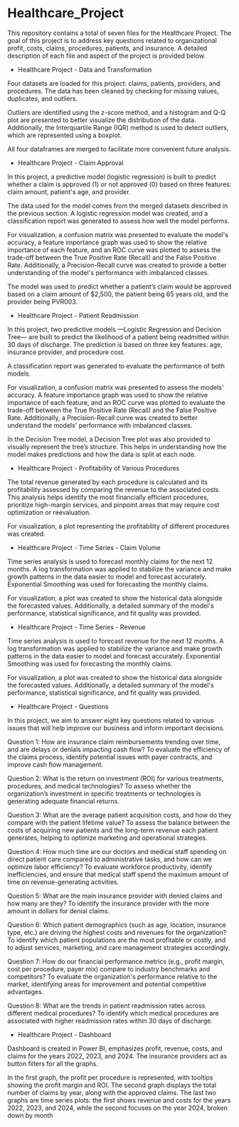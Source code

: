 # Healthcare_Project
This repository contains a total of seven files for the Healthcare Project. The goal of this project is to address key questions related to organizational profit, costs, claims, procedures, patients, and insurance. A detailed description of each file and aspect of the project is provided below.

* Healthcare Project - Data and Transformation

Four datasets are loaded for this project: claims, patients, providers, and procedures. The data has been cleaned by checking for missing values, duplicates, and outliers.

Outliers are identified using the z-score method, and a histogram and Q-Q plot are presented to better visualize the distribution of the data. Additionally, the Interquartile Range (IQR) method is used to detect outliers, which are represented using a boxplot.

All four dataframes are merged to facilitate more convenient future analysis.

* Healthcare Project - Claim Approval

In this project, a predictive model (logistic regression) is built to predict whether a claim is approved (1) or not approved (0) based on three features: claim amount, patient's age, and provider.

The data used for the model comes from the merged datasets described in the previous section. A logistic regression model was created, and a classification report was generated to assess how well the model performs.

For visualization, a confusion matrix was presented to evaluate the model's accuracy, a feature importance graph was used to show the relative importance of each feature, and an ROC curve was plotted to assess the trade-off between the True Positive Rate (Recall) and the False Positive Rate. Additionally, a Precision-Recall curve was created to provide a better understanding of the model's performance with imbalanced classes.

The model was used to predict whether a patient’s claim would be approved based on a claim amount of $2,500, the patient being 65 years old, and the provider being PVR003.

* Healthcare Project - Patient Readmission

In this project, two predictive models —Logistic Regression and Decision Tree— are built to predict the likelihood of a patient being readmitted within 30 days of discharge. The prediction is based on three key features: age, insurance provider, and procedure cost.

A classification report was generated to evaluate the performance of both models.

For visualization, a confusion matrix was presented to assess the models' accuracy. A feature importance graph was used to show the relative importance of each feature, and an ROC curve was plotted to evaluate the trade-off between the True Positive Rate (Recall) and the False Positive Rate. Additionally, a Precision-Recall curve was created to better understand the models' performance with imbalanced classes.

In the Decision Tree model, a Decision Tree plot was also provided to visually represent the tree’s structure. This helps in understanding how the model makes predictions and how the data is split at each node.

* Healthcare Project - Profitability of Various Procedures

The total revenue generated by each procedure is calculated and its profitability assessed by comparing the revenue to the associated costs. This analysis helps identify the most financially efficient procedures, prioritize high-margin services, and pinpoint areas that may require cost optimization or reevaluation.

For visualization, a plot representing the profitability of different procedures was created.

* Healthcare Project - Time Series - Claim Volume

Time series analysis is used to forecast monthly claims for the next 12 months. A log transformation was applied to stabilize the variance and make growth patterns in the data easier to model and forecast accurately. Exponential Smoothing was used for forecasting the monthly claims.

For visualization, a plot was created to show the historical data alongside the forecasted values. Additionally, a detailed summary of the model's performance, statistical significance, and fit quality was provided.

* Healthcare Project - Time Series - Revenue

Time series analysis is used to forecast revenue for the next 12 months. A log transformation was applied to stabilize the variance and make growth patterns in the data easier to model and forecast accurately. Exponential Smoothing was used for forecasting the monthly claims.

For visualization, a plot was created to show the historical data alongside the forecasted values. Additionally, a detailed summary of the model's performance, statistical significance, and fit quality was provided.

* Healthcare Project - Questions

In this project, we aim to answer eight key questions related to various issues that will help improve our business and inform important decisions.

Question 1: How are insurance claim reimbursements trending over time, and are delays or denials impacting cash flow? To evaluate the efficiency of the claims process, identify potential issues with payer contracts, and improve cash flow management.

Question 2: What is the return on investment (ROI) for various treatments, procedures, and medical technologies? To assess whether the organization’s investment in specific treatments or technologies is generating adequate financial returns.

Question 3: What are the average patient acquisition costs, and how do they compare with the patient lifetime value? To assess the balance between the costs of acquiring new patients and the long-term revenue each patient generates, helping to optimize marketing and operational strategies.

Question 4: How much time are our doctors and medical staff spending on direct patient care compared to administrative tasks, and how can we optimize labor efficiency? To evaluate workforce productivity, identify inefficiencies, and ensure that medical staff spend the maximum amount of time on revenue-generating activities.

Question 5: What are the main insurance provider with denied claims and how many are they? To identify the insurance provider with the more amount in dollars for denial claims.

Question 6: Which patient demographics (such as age, location, insurance type, etc.) are driving the highest costs and revenues for the organization? To identify which patient populations are the most profitable or costly, and to adjust services, marketing, and care management strategies accordingly.

Question 7: How do our financial performance metrics (e.g., profit margin, cost per procedure, payer mix) compare to industry benchmarks and competitors? To evaluate the organization's performance relative to the market, identifying areas for improvement and potential competitive advantages.

Question 8: What are the trends in patient readmission rates across different medical procedures? To identify which medical procedures are associated with higher readmission rates within 30 days of discharge.

* Healthcare Project - Dashboard

Dashboard is created in Power BI, emphasizes profit, revenue, costs, and claims for the years 2022, 2023, and 2024. The insurance providers act as button filters for all the graphs.

In the first graph, the profit per procedure is represented, with tooltips showing the profit margin and ROI. The second graph displays the total number of claims by year, along with the approved claims. The last two graphs are time series plots: the first shows revenue and costs for the years 2022, 2023, and 2024, while the second focuses on the year 2024, broken down by month

